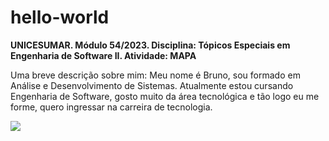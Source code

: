 # hello-world

__UNICESUMAR. Módulo 54/2023. Disciplina: Tópicos Especiais em Engenharia de Software II. Atividade: MAPA__

Uma breve descrição sobre mim: Meu nome é Bruno, sou formado em
Análise e Desenvolvimento de Sistemas. Atualmente estou cursando 
Engenharia de Software, gosto muito da área tecnológica e tão logo
eu me forme, quero ingressar na carreira de tecnologia.

![](https://img.freepik.com/free-photo/html-css-collage-concept_23-2150061960.jpg)
